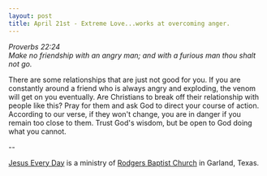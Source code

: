 ```yaml
---
layout: post
title: April 21st - Extreme Love...works at overcoming anger.
---
```


_Proverbs 22:24  
Make no friendship with an angry man; and with a furious man thou
shalt not go._

There are some relationships that are just not good for you. If you
are constantly around a friend who is always angry and exploding, the
venom will get on you eventually. Are Christians to break off their
relationship with people like this? Pray for them and ask God to
direct your course of action. According to our verse, if they won't
change, you are in danger if you remain too close to them. Trust
God's wisdom, but be open to God doing what you cannot.

 --

<a href=http://jesuseveryday.net>Jesus Every Day</a> is a ministry of <a href=http://rodgersbaptist.net>Rodgers Baptist Church</a> in Garland, Texas.
